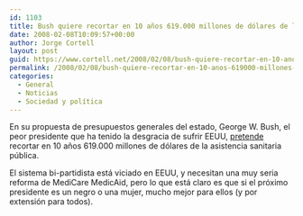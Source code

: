 ```yaml
---
id: 1103
title: Bush quiere recortar en 10 años 619.000 millones de dólares de la asistencia sanitaria pública
date: 2008-02-08T10:09:57+00:00
author: Jorge Cortell
layout: post
guid: https://www.cortell.net/2008/02/08/bush-quiere-recortar-en-10-anos-619000-millones-de-dolares-de-la-asistencia-sanitaria-publica/
permalink: /2008/02/08/bush-quiere-recortar-en-10-anos-619000-millones-de-dolares-de-la-asistencia-sanitaria-publica/
categories:
  - General
  - Noticias
  - Sociedad y polí­tica
---
```

En su propuesta de presupuestos generales del estado, George W. Bush, el peor presidente que ha tenido la desgracia de sufrir EEUU, <a title="fuente" target="_blank" href="https://www.healthimaging.com/content/view/9618/118/">pretende</a> recortar en 10 años 619.000 millones de dólares de la asistencia sanitaria pública.

El sistema bi-partidista está viciado en EEUU, y necesitan una muy seria reforma de MediCare MedicAid, pero lo que está claro es que si el próximo presidente es un negro o una mujer, mucho mejor para ellos (y por extensión para todos).